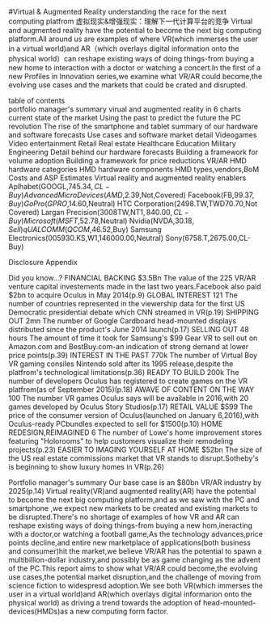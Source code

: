 #Virtual & Augmented Reality understanding the race for the next computing platfrom
虚拟现实&增强现实：理解下一代计算平台的竞争
Virtual and augmented reality have the potential to become the next big computing platform.All around us are examples of where VR(which immerses the user in a virtual world)and AR（which overlays digital information onto the physical world）can reshape existing ways of doing things-from buying a new home to interaction with a doctor or watching a concert.In the first of a new Profiles in Innovation series,we examine what VR/AR could become,the evolving use cases and the markets that could be crated and disrupted.

table of contents<br>
portfolio manager's summary
virual and augmented reality in 6 charts
current state of the market
Using the past to predict the future
the PC revolution
The rise of the smartphone and tablet
summary of our hardware and software forecasts
Use cases and software market detail
Videogames
Video entertainment
Retail
Real estate
Healthcare
Education
Military
Engineering
Detail behind our hardware forecasts
Building a framework for volume adoption
Building a framework for price reductions
VR/AR HMD hardware categories
HMD hardware components
HMD types,vendors,BoM Costs and ASP Estimates
Virtual reality and augmented reality enablers
Aplhabet(GOOGL,$745.34,CL-Buy)
Advanced Micro Devices(AMD,$2.39,Not,Covered)
Facebook(FB,$99.37,Buy)
GoPro(GPRO,$14.60,Neutral)
HTC Corporation(2498.TW,TWD70.70,Not Covered)
Largan Precision(3008TW,NT$1,840.00,CL-Buy)
Microsoft(MSFT,$52.78,Neutral)
Nvidia(NVDA,$30.18,Sell)
qUALCOMM(QCOM,$46.52,Buy)
Samsung Electronics(005930.KS,W1,146000.00,Neutral)
Sony(6758.T,2675.00,CL-Buy)

Disclosure Appendix

Did you know...?
FINANCIAL BACKING
$3.5Bn The value of the 225 VR/AR venture capital investements made in the last two years.Facebook also paid $2bn to acquire Oculus in May 2014(p.9)
GLOBAL INTEREST
121 The number of countries represented in the viewership data for the first US Democratic presidential debate which CNN streamed in VR(p.19)
SHIPPING OUT
2mn The number of Google Cardboard head-mounted displays distributed since the product's June 2014 launch(p.17)
SELLING OUT
48 hours The amount of time it took for Samsung's $99 Gear VR to sell out on Amazon.com and BestBuy.com-an indication of strong demand at lower price points(p.39)
INTEREST IN THE PAST
770k The number of Virtual Boy VR gaming consiles Nintendo sold after its 1995 release,despite the platfrom's technological limitations(p.36)
READY TO BUILD
200k The number of developers Oculus has registered to create games on the VR platfrom(as of September 2015)(p.18)
AWAVE OF CONTENT ON THE WAY
100 The number VR games Oculus says will be available in 2016,with 20 games developed by Oculus Story Studios(p.17)
RETAIL VALUE
$599 The price of the consumer version of Oculus(launched on January 6,2016),with Oculus-ready PCbundles expected to sell for $1500(p.10)
HOME REDESIGN,REIMAGINED
6 The number of Lowe's home improvement stores featuring "Holorooms" to help customers visualize their remodeling projects(p.23)
EASIER TO IMAGING YOURSELF AT HOME
$52bn The size of the US real estate commissions market that VR stands to disrupt.Sotheby's is beginning to show luxury homes in VR(p.26)

Portfolio manager's summary
Our base case is an $80bn VR/AR industry by 2025(p.14)
Virtual reality(VR)and augmented reality(AR) have the potential to become the next big computing platform,and as we saw with the PC and smartphone ,we expect new markets to be created and existing markets to be disrupted.There's no shortage of examples of how VR and AR can reshape existing ways of doing things-from buying a new hom,ineracting with a doctor,or watching a football game,As the technology advances,price points decline,and entire new marketplace of applications(both business and consumer)hit the market,we believe VR/AR has the potential to spawn a multibillion-dollar industry,and possibly be as game changing as the advent of the PC.This report aims to show what VR/AR could become,the evolving use cases,the potential market disruption,and the challenge of moving from science fiction to widespresd adoption.We see both VR(which immerses the user in a virtual world)and AR(which overlays digital informarion onto the physical world) as driving a trend towards the adoption of head-mounted-devices(HMDs)as a new computing form factor.
